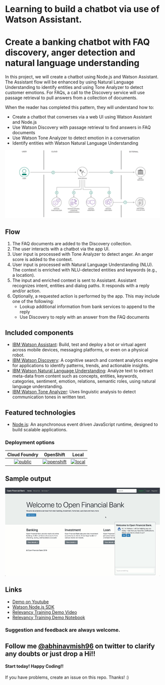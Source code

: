 # Learning to build a chatbot via use of Watson Assistant.

# Create a banking chatbot with FAQ discovery, anger detection and natural language understanding

In this project, we will create a chatbot using Node.js and Watson Assistant. The Assistant flow will be enhanced by using Natural Language Understanding to identify entities and using Tone Analyzer to detect customer emotions. For FAQs, a call to the Discovery service will use passage retrieval to pull answers from a collection of documents.

When the reader has completed this pattern, they will understand how to:

* Create a chatbot that converses via a web UI using Watson Assistant and Node.js
* Use Watson Discovery with passage retrieval to find answers in FAQ documents
* Use Watson Tone Analyzer to detect emotion in a conversation
* Identify entities with Watson Natural Language Understanding

![architecture](doc/source/images/architecture.png)

## Flow

1. The FAQ documents are added to the Discovery collection.
2. The user interacts with a chatbot via the app UI.
3. User input is processed with Tone Analyzer to detect anger. An anger score is added to the context.
4. User input is processed with Natural Language Understanding (NLU). The context is enriched with NLU-detected entities and keywords (e.g., a location).
5. The input and enriched context is sent to Assistant. Assistant recognizes intent, entities and dialog paths. It responds with a reply and/or action.
6. Optionally, a requested action is performed by the app. This may include one of the following:
   * Lookup additional information from bank services to append to the reply
   * Use Discovery to reply with an answer from the FAQ documents

## Included components

* [IBM Watson Assistant](https://www.ibm.com/cloud/watson-assistant/): Build, test and deploy a bot or virtual agent across mobile devices, messaging platforms, or even on a physical robot.
* [IBM Watson Discovery](https://www.ibm.com/watson/services/discovery/): A cognitive search and content analytics engine for applications to identify patterns, trends, and actionable insights.
* [IBM Watson Natural Language Understanding](https://www.ibm.com/watson/services/natural-language-understanding/): Analyze text to extract meta-data from content such as concepts, entities, keywords, categories, sentiment, emotion, relations, semantic roles, using natural language understanding.
* [IBM Watson Tone Analyzer](https://www.ibm.com/watson/services/tone-analyzer/): Uses linguistic analysis to detect communication tones in written text.

## Featured technologies

* [Node.js](https://nodejs.org/): An asynchronous event driven JavaScript runtime, designed to build scalable applications.

### Deployment options

| Cloud Foundry | OpenShift | Local |
| :-: | :-: | :-: |
| [![public](https://raw.githubusercontent.com/IBM/pattern-utils/master/deploy-buttons/cf.png)](doc/source/cf.md) | [![openshift](https://raw.githubusercontent.com/IBM/pattern-utils/master/deploy-buttons/openshift.png)](doc/source/openshift.md) | [![local](https://raw.githubusercontent.com/IBM/pattern-utils/master/deploy-buttons/local.png)](doc/source/local.md) |

## Sample output

![demo](doc/source/images/demo.gif)

## Links

* [Demo on Youtube](https://www.youtube.com/watch?v=Jxi7U7VOMYg)
* [Watson Node.js SDK](https://github.com/watson-developer-cloud/node-sdk)
* [Relevancy Training Demo Video](https://www.youtube.com/watch?v=8BiuQKPQZJk)
* [Relevancy Training Demo Notebook](https://github.com/akmnua/relevancy_passage_bww)


### Suggestion and feedback are always welcome.

## Follow me [@abhinavmish96](https://twitter.com/abhinavmish96) on twitter to clarify any doubts or just drop a Hi!!

#### Start today! Happy Coding!!

If you have problems, create an issue on this repo. Thanks! :)